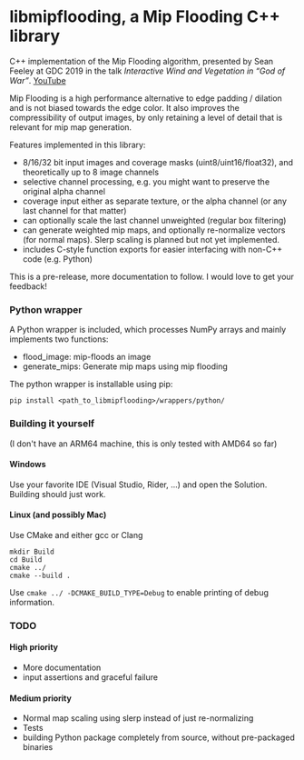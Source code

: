 # libmipflooding, a Mip Flooding C++ library

C++ implementation of the Mip Flooding algorithm, presented by Sean Feeley at GDC 2019 in the talk 
_Interactive Wind and Vegetation in “God of War”_. [YouTube](https://www.youtube.com/watch?v=MKX45_riWQA&t=2954s)

Mip Flooding is a high performance alternative to edge padding / dilation and is not biased towards the edge color. It also improves the compressibility of output images, by only retaining a level of detail that is relevant for mip map generation.

Features implemented in this library:
* 8/16/32 bit input images and coverage masks (uint8/uint16/float32), and theoretically up to 8 image channels 
* selective channel processing, e.g. you might want to preserve the original alpha channel
* coverage input either as separate texture, or the alpha channel (or any last channel for that matter)
* can optionally scale the last channel unweighted (regular box filtering)
* can generate weighted mip maps, and optionally re-normalize vectors (for normal maps). Slerp scaling is planned but not yet implemented.
* includes C-style function exports for easier interfacing with non-C++ code (e.g. Python)

This is a pre-release, more documentation to follow. I would love to get your feedback!


### Python wrapper

A Python wrapper is included, which processes NumPy arrays and mainly implements two functions:
* flood_image: mip-floods an image
* generate_mips: Generate mip maps using mip flooding 

The python wrapper is installable using pip:

```shell
pip install <path_to_libmipflooding>/wrappers/python/
```


### Building it yourself
(I don't have an ARM64 machine, this is only tested with AMD64 so far)

#### Windows
Use your favorite IDE (Visual Studio, Rider, ...) and open the Solution. Building should just work.

#### Linux (and possibly Mac)
Use CMake and either gcc or Clang

```shell
mkdir Build
cd Build
cmake ../
cmake --build .
```

Use `cmake ../ -DCMAKE_BUILD_TYPE=Debug` to enable printing of debug information. 


### TODO
#### High priority
* More documentation
* input assertions and graceful failure

#### Medium priority
* Normal map scaling using slerp instead of just re-normalizing
* Tests
* building Python package completely from source, without pre-packaged binaries  
